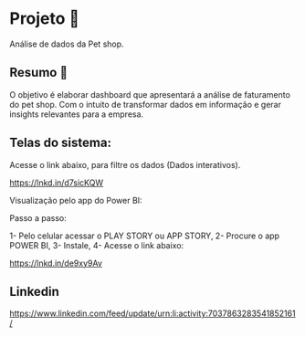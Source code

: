 # Projeto 💼 

Análise de dados da Pet shop.

## Resumo 📖 

O objetivo é elaborar dashboard que apresentará a análise de faturamento do pet shop. Com o intuito de transformar dados em informação e gerar insights
relevantes para a empresa.

## Telas do sistema:

Acesse o link abaixo, para filtre os dados (Dados interativos).

https://lnkd.in/d7sicKQW

Visualização pelo app do Power BI:

Passo a passo:

1- Pelo celular acessar o PLAY STORY ou APP STORY,
2- Procure o app POWER BI,
3- Instale,
4- Acesse o link abaixo:

https://lnkd.in/de9xy9Av

## Linkedin

https://www.linkedin.com/feed/update/urn:li:activity:7037863283541852161/





